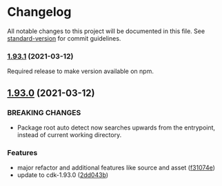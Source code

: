 # Changelog

All notable changes to this project will be documented in this file. See [standard-version](https://github.com/conventional-changelog/standard-version) for commit guidelines.

### [1.93.1](https://github.com/mrgrain/cdk-esbuild/compare/v1.93.0...v1.93.1) (2021-03-12)

Required release to make version available on npm.

## [1.93.0](https://github.com/mrgrain/cdk-esbuild/compare/v1.92.0...v1.93.0) (2021-03-12)

### BREAKING CHANGES

- Package root auto detect now searches upwards from the entrypoint, instead of current working directory.

### Features

- major refactor and additional features like source and asset ([f31074e](https://github.com/mrgrain/cdk-esbuild/commit/f31074eeeca039dc847f199eeff88313b61605a1))
- update to cdk-1.93.0 ([2dd043b](https://github.com/mrgrain/cdk-esbuild/commit/2dd043b49b606dc6ebcf13c435a5665f5028fce5))
